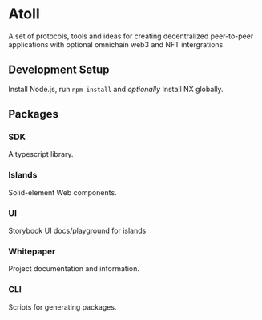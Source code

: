 # Atoll

A set of protocols, tools and ideas for creating decentralized peer-to-peer applications with optional omnichain web3 and NFT intergrations.

## Development Setup

Install Node.js, run `npm install` and _optionally_ Install NX globally.

## Packages

### SDK
A typescript library.

### Islands
Solid-element Web components.

### UI
Storybook UI docs/playground for islands

### Whitepaper 
Project documentation and information.

### CLI 
Scripts for generating packages.
